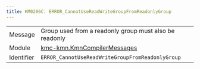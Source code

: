 ```yaml
---
title: KM0206C: ERROR_CannotUseReadWriteGroupFromReadonlyGroup
---
```


|            |           |
|------------|---------- |
| Message    | Group used from a readonly group must also be readonly |
| Module     | [kmc-kmn.KmnCompilerMessages](kmc-kmn.kmncompilermessages) |
| Identifier | `ERROR_CannotUseReadWriteGroupFromReadonlyGroup` |


